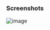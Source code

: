 ### Screenshots 

![image](https://github.com/user-attachments/assets/4b756143-5e36-42d0-94c4-3af33c43e739)
